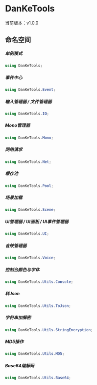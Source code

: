 # DanKeTools

当前版本：v1.0.0

## 命名空间

##### 单例模式

```c#
using DanKeTools;
```

##### 事件中心

```c#
using DanKeTools.Event;
```

##### 输入管理器 / 文件管理器

```c#
using DanKeTools.IO;
```

##### Mono管理器

```c#
using DanKeTools.Mono;
```

##### 网络请求

```c#
using DanKeTools.Net;
```

##### 缓存池

```c#
using DanKeTools.Pool;
```

##### 场景加载

```c#
using DanKeTools.Scene;
```

##### UI管理器 / UI面板 / UI事件管理器

```c#
using DanKeTools.UI;
```

##### 音效管理器

```c#
using DanKeTools.Voice;
```

##### 控制台颜色与字体

```c#
using DanKeTools.Utils.Console;
```

##### 转Json

```c#
using DanKeTools.Utils.ToJson;
```

##### 字符串加解密

```c#
using DanKeTools.Utils.StringEncryption;
```

##### MD5操作

```c#
using DanKeTools.Utils.MD5;
```

##### Base64编解码

```c#
using DanKeTools.Utils.Base64;
```

